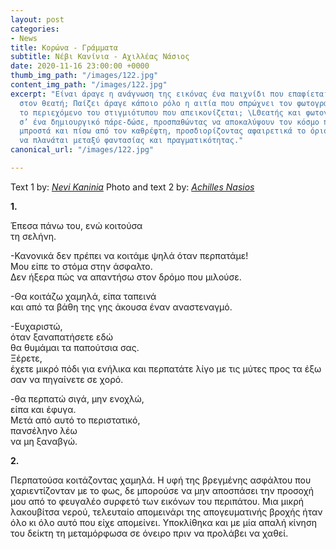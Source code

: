 ```yaml
---
layout: post
categories:
- News
title: Κορώνα - Γράμματα
subtitle: Νέβι Κανίνια - Αχιλλέας Νάσιος
date: 2020-11-16 23:00:00 +0000
thumb_img_path: "/images/122.jpg"
content_img_path: "/images/122.jpg"
excerpt: "Είναι άραγε η ανάγνωση της εικόνας ένα παιχνίδι που επαφίεται αποκλειστικά
  στον θεατή; Παίζει άραγε κάποιο ρόλο η αιτία που σπρώχνει τον φωτογράφο να επιλέξει
  το περιεχόμενο του στιγμιότυπου που απεικονίζεται; \LΘεατής και φωτογράφος συνευρίσκονται
  σ’ ένα δημιουργικό πάρε-δώσε, προσπαθώντας να αποκαλύψουν τον κόσμο που υπάρχει
  μπροστά και πίσω από τον καθρέφτη, προσδιορίζοντας αφαιρετικά το όριο που μπορεί
  να πλανάται μεταξύ φαντασίας και πραγματικότητας."
canonical_url: "/images/122.jpg"

---
```

Text 1 by: <a href="https://www.facebook.com/nevi.kaninia" target="blank">_Nevi Kaninia_</a>
Photo and text 2 by: <a href="https://anikon.org/" target="blank">_Achilles Nasios_</a>

**1.**

Έπεσα πάνω του, ενώ κοιτούσα  
τη σελήνη.

\-Κανονικά δεν πρέπει να κοιτάμε ψηλά όταν περπατάμε!  
Μου είπε το στόμα στην άσφαλτο.  
Δεν ήξερα πώς να απαντήσω στον δρόμο που μιλούσε.

\-Θα κοιτάζω χαμηλά, είπα ταπεινά  
και από τα βάθη της γης άκουσα έναν αναστεναγμό.

\-Ευχαριστώ,  
όταν ξαναπατήσετε εδώ  
θα θυμάμαι τα παπούτσια σας.  
Ξέρετε,  
έχετε μικρό πόδι για ενήλικα και περπατάτε λίγο με τις μύτες προς τα έξω  
σαν να πηγαίνετε σε χορό.

\-θα περπατώ σιγά, μην ενοχλώ,  
είπα και έφυγα.  
Μετά από αυτό το περιστατικό,  
πανσέληνο λέω  
να μη ξαναβγώ.

**2.**

Περπατούσα κοιτάζοντας χαμηλά. Η υφή της βρεγμένης ασφάλτου που χαριεντίζονταν με το φως, δε μπορούσε να μην αποσπάσει την προσοχή μου από το φευγαλέο συρφετό των εικόνων του περιπάτου. Μια μικρή λακουβίτσα νερού, τελευταίο απομεινάρι της απογευματινής βροχής ήταν όλο κι όλο αυτό που είχε απομείνει. Υποκλίθηκα και με μία απαλή κίνηση του δείκτη τη μεταμόρφωσα σε όνειρο πριν να προλάβει να χαθεί.